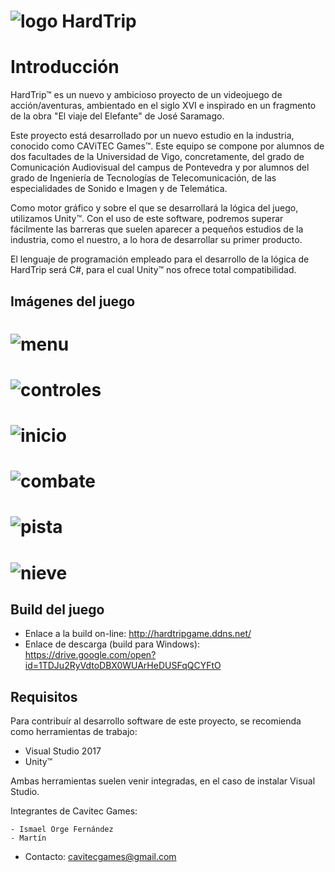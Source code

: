 # ![logo](https://avatars3.githubusercontent.com/u/32564126?v=4&s=200) HardTrip

# Introducción

HardTrip™ es un nuevo y ambicioso proyecto de un videojuego de acción/aventuras, ambientado en el siglo XVI e inspirado en un fragmento de la obra "El viaje del Elefante" de José Saramago.

Este proyecto está desarrollado por un nuevo estudio en la industria, conocido como CAViTEC Games™. Este equipo se compone por alumnos de dos facultades de la Universidad de Vigo, concretamente, del grado de Comunicación Audiovisual del campus de Pontevedra y por alumnos del grado de Ingeniería de Tecnologías de Telecomunicación, de las especialidades de Sonido e Imagen y de Telemática.

Como motor gráfico y sobre el que se desarrollará la lógica del juego, utilizamos Unity™. Con el uso de este software, podremos superar fácilmente las barreras que suelen aparecer a pequeños estudios de la industria, como el nuestro, a lo hora de desarrollar su primer producto.

El lenguaje de programación empleado para el desarrollo de la lógica de HardTrip será C#, para el cual Unity™ nos ofrece total compatibilidad.

## Imágenes del juego
# ![menu](https://github.com/isma527/Hard-Trip/blob/master/Images/MainMenu.PNG) 
# ![controles](https://github.com/isma527/Hard-Trip/blob/master/Images/Controles.PNG)
# ![inicio](https://github.com/isma527/Hard-Trip/blob/master/Images/Inicio.PNG)
# ![combate](https://github.com/isma527/Hard-Trip/blob/master/Images/Combate.PNG)
# ![pista](https://github.com/isma527/Hard-Trip/blob/master/Images/Pista.PNG)
# ![nieve](https://github.com/isma527/Hard-Trip/blob/master/Images/Nieve.PNG)

## Build del juego

* Enlace a la build on-line: http://hardtripgame.ddns.net/
* Enlace de descarga (build para Windows): https://drive.google.com/open?id=1TDJu2RyVdtoDBX0WUArHeDUSFqQCYFtO

## Requisitos

Para contribuír al desarrollo software de este proyecto, se recomienda como herramientas de trabajo:

* Visual Studio 2017
* Unity™

Ambas herramientas suelen venir integradas, en el caso de instalar Visual Studio.

Integrantes de Cavitec Games:

    - Ismael Orge Fernández
    - Martín 

* Contacto: cavitecgames@gmail.com

